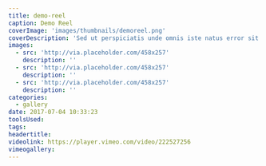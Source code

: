 ```yaml
---
title: demo-reel
caption: Demo Reel
coverImage: 'images/thumbnails/demoreel.png'
coverDescription: 'Sed ut perspiciatis unde omnis iste natus error sit voluptatem accusantium doloremque laudantium, totam rem aperiam, eaque ipsa quae ab illo inventore veritatis et quasi architecto beatae vitae dicta sunt explicabo'
images:
  - src: 'http://via.placeholder.com/458x257'
    description: ''
  - src: 'http://via.placeholder.com/458x257'
    description: ''
  - src: 'http://via.placeholder.com/458x257'
    description: ''
categories:
  - gallery
date: 2017-07-04 10:33:23
toolsUsed:
tags:
headertitle:
videolink: https://player.vimeo.com/video/222527256
vimeogallery:
---
```

